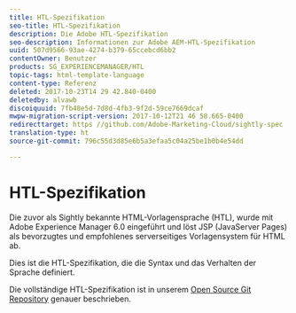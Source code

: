 ```yaml
---
title: HTL-Spezifikation
seo-title: HTL-Spezifikation
description: Die Adobe HTL-Spezifikation
seo-description: Informationen zur Adobe AEM-HTL-Spezifikation
uuid: 507d9566-93ae-4274-b379-65ccebcd6bb2
contentOwner: Benutzer
products: SG_EXPERIENCEMANAGER/HTL
topic-tags: html-template-language
content-type: Referenz
deleted: 2017-10-23T14 29 42.840-0400
deletedby: alvawb
discoiquuid: 7fb48e5d-7d8d-4fb3-9f2d-59ce7669dcaf
mwpw-migration-script-version: 2017-10-12T21 46 58.665-0400
redirecttarget: https //github.com/Adobe-Marketing-Cloud/sightly-spec
translation-type: ht
source-git-commit: 796c55d3d85e6b5a3efaa5c04a25be1b0b4e54dd

---
```



# HTL-Spezifikation

Die zuvor als Sightly bekannte HTML-Vorlagensprache (HTL), wurde mit Adobe Experience Manager 6.0 eingeführt und löst JSP (JavaServer Pages) als bevorzugtes und empfohlenes serverseitiges Vorlagensystem für HTML ab.

Dies ist die HTL-Spezifikation, die die Syntax und das Verhalten der Sprache definiert.

Die vollständige HTL-Spezifikation ist in unserem [Open Source Git Repository](https://github.com/adobe/htl-spec) genauer beschrieben.

